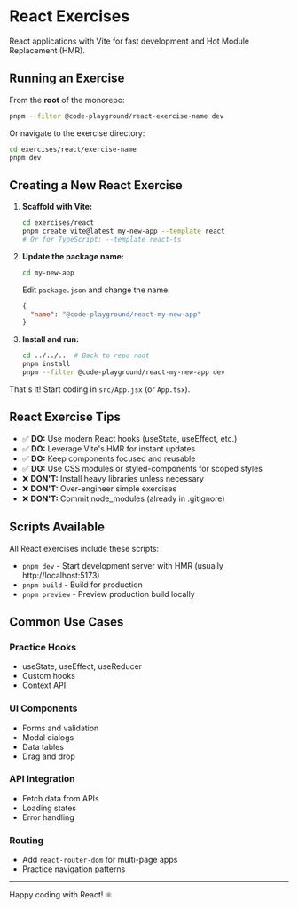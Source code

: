 # React Exercises

React applications with Vite for fast development and Hot Module Replacement (HMR).

## Running an Exercise

From the **root** of the monorepo:
```bash
pnpm --filter @code-playground/react-exercise-name dev
```

Or navigate to the exercise directory:
```bash
cd exercises/react/exercise-name
pnpm dev
```

## Creating a New React Exercise

1. **Scaffold with Vite:**
   ```bash
   cd exercises/react
   pnpm create vite@latest my-new-app --template react
   # Or for TypeScript: --template react-ts
   ```

2. **Update the package name:**
   ```bash
   cd my-new-app
   ```
   
   Edit `package.json` and change the name:
   ```json
   {
     "name": "@code-playground/react-my-new-app"
   }
   ```

3. **Install and run:**
   ```bash
   cd ../../..  # Back to repo root
   pnpm install
   pnpm --filter @code-playground/react-my-new-app dev
   ```

That's it! Start coding in `src/App.jsx` (or `App.tsx`).

## React Exercise Tips

- ✅ **DO:** Use modern React hooks (useState, useEffect, etc.)
- ✅ **DO:** Leverage Vite's HMR for instant updates
- ✅ **DO:** Keep components focused and reusable
- ✅ **DO:** Use CSS modules or styled-components for scoped styles
- ❌ **DON'T:** Install heavy libraries unless necessary
- ❌ **DON'T:** Over-engineer simple exercises
- ❌ **DON'T:** Commit node_modules (already in .gitignore)

## Scripts Available

All React exercises include these scripts:

- `pnpm dev` - Start development server with HMR (usually http://localhost:5173)
- `pnpm build` - Build for production
- `pnpm preview` - Preview production build locally

## Common Use Cases

### Practice Hooks
- useState, useEffect, useReducer
- Custom hooks
- Context API

### UI Components
- Forms and validation
- Modal dialogs
- Data tables
- Drag and drop

### API Integration
- Fetch data from APIs
- Loading states
- Error handling

### Routing
- Add `react-router-dom` for multi-page apps
- Practice navigation patterns

---

Happy coding with React! ⚛️

